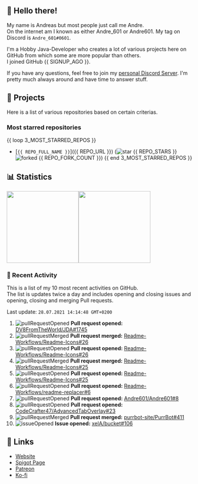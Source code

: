 <!-- Links -->
[purr]: https://purrbot.site
[discord]: https://discord.gg/6dazXp6
[website]: https://andre601.ch
[spigot]: https://www.spigotmc.org/resources/authors/56829/
[patreon]: https://patreon.com/andre_601
[ko-fi]: https://ko-fi.com/andre_601

## 👋 Hello there!
My name is Andreas but most people just call me Andre.  
On the internet am I known as either Andre_601 or Andre601. My tag on Discord is `Andre_601#0601`.

I'm a Hobby Java-Developer who creates a lot of various projects here on GitHub from which some are more popular than others.  
I joined GitHub {{ SIGNUP_AGO }}.

If you have any questions, feel free to join my [personal Discord Server][discord]. I'm pretty much always around and have time to answer stuff.

## 📁 Projects
Here is a list of various repositories based on certain criterias.

### Most starred repositories

{{ loop 3_MOST_STARRED_REPOS }}
- [`{{ REPO_FULL_NAME }}`]({{ REPO_URL }}) (![star] {{ REPO_STARS }} ![forked] {{ REPO_FORK_COUNT }})
{{ end 3_MOST_STARRED_REPOS }}

## 📊 Statistics
<img height="195px" src="https://github-readme-stats.vercel.app/api?username=Andre601&show_icons=true&hide_rank=true&title_color=3498db&bg_color=ffffff00&text_color=718096&disable_animations=true"><img height="195px" src="https://github-readme-stats.vercel.app/api/top-langs?username=Andre601&layout=compact&title_color=3498db&bg_color=ffffff00&text_color=718096">

### 📜 Recent Activity
This is a list of my 10 most recent activities on GitHub.  
The list is updates twice a day and includes opening and closing issues and opening, closing and merging Pull requests.

<!--RECENT_ACTIVITY:last_update-->
Last update: `28.07.2021 14:14:48 GMT+0200`
<!--RECENT_ACTIVITY:last_update_end-->
<!--RECENT_ACTIVITY:start-->
1. ![pullRequestOpened] **Pull request opened:** [DV8FromTheWorld/JDA#1745](https://github.com/DV8FromTheWorld/JDA/pull/1745)
2. ![pullRequestMerged] **Pull request merged:** [Readme-Workflows/Readme-Icons#26](https://github.com/Readme-Workflows/Readme-Icons/pull/26)
3. ![pullRequestOpened] **Pull request opened:** [Readme-Workflows/Readme-Icons#26](https://github.com/Readme-Workflows/Readme-Icons/pull/26)
4. ![pullRequestMerged] **Pull request merged:** [Readme-Workflows/Readme-Icons#25](https://github.com/Readme-Workflows/Readme-Icons/pull/25)
5. ![pullRequestOpened] **Pull request opened:** [Readme-Workflows/Readme-Icons#25](https://github.com/Readme-Workflows/Readme-Icons/pull/25)
6. ![pullRequestOpened] **Pull request opened:** [Readme-Workflows/readme-replacer#6](https://github.com/Readme-Workflows/readme-replacer/pull/6)
7. ![pullRequestOpened] **Pull request opened:** [Andre601/Andre601#8](https://github.com/Andre601/Andre601/pull/8)
8. ![pullRequestOpened] **Pull request opened:** [CodeCrafter47/AdvancedTabOverlay#23](https://github.com/CodeCrafter47/AdvancedTabOverlay/pull/23)
9. ![pullRequestMerged] **Pull request merged:** [purrbot-site/PurrBot#411](https://github.com/purrbot-site/PurrBot/pull/411)
10. ![issueOpened] **Issue opened:** [xelA/bucket#106](https://github.com/xelA/bucket/issues/106)
<!--RECENT_ACTIVITY:end-->

## 🔗 Links
- [Website]
- [Spigot Page][spigot]
- [Patreon]
- [Ko-fi]

<!-- Badges -->
[issueOpened]: https://cdn.jsdelivr.net/gh/Readme-Workflows/Readme-Icons@v1.1.0/icons/octicons/IssueOpened.svg
[issueClosed]: https://cdn.jsdelivr.net/gh/Readme-Workflows/Readme-Icons@v1.1.0/icons/octicons/IssueClosed.svg

[pullRequestOpened]: https://cdn.jsdelivr.net/gh/Readme-Workflows/Readme-Icons@v1.1.0/icons/octicons/PullRequestOpened.svg
[pullRequestClosed]: https://cdn.jsdelivr.net/gh/Readme-Workflows/Readme-Icons@v1.1.0/icons/octicons/PullRequestClosed.svg
[pullRequestMerged]: https://cdn.jsdelivr.net/gh/Readme-Workflows/Readme-Icons@v1.1.0/icons/octicons/PullRequestMerged.svg

[comment]: https://cdn.jsdelivr.net/gh/Readme-Workflows/Readme-Icons@v1.1.0/icons/octicons/Comment.svg

[changesRequested]: https://cdn.jsdelivr.net/gh/Readme-Workflows/Readme-Icons@v1.1.0/icons/octicons/RequestedChanges.svg
[approved]: https://cdn.jsdelivr.net/gh/Readme-Workflows/Readme-Icons@v1.1.0/icons/octicons/ApprovedChanges.svg
[repoCreated]: https://cdn.jsdelivr.net/gh/Readme-Workflows/Readme-Icons@v1.1.0/icons/octicons/Repository.svg

[release]: https://cdn.jsdelivr.net/gh/Readme-Workflows/Readme-Icons@v1.1.0/icons/octicons/Release.svg
[star]: https://cdn.jsdelivr.net/gh/Readme-Workflows/Readme-Icons@v1.1.0/icons/octicons/StarredRepository.svg
[wiki]: https://cdn.jsdelivr.net/gh/Readme-Workflows/Readme-Icons@v1.1.0/icons/octicons/Wiki.svg
[forked]: https://cdn.jsdelivr.net/gh/Readme-Workflows/Readme-Icons@main/icons/octicons/ForkedRepository.svg
